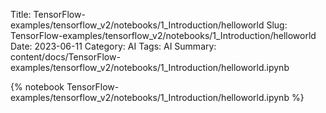 Title: TensorFlow-examples/tensorflow_v2/notebooks/1_Introduction/helloworld
Slug: TensorFlow-examples/tensorflow_v2/notebooks/1_Introduction/helloworld
Date: 2023-06-11
Category: AI
Tags: AI
Summary: content/docs/TensorFlow-examples/tensorflow_v2/notebooks/1_Introduction/helloworld.ipynb

{% notebook TensorFlow-examples/tensorflow_v2/notebooks/1_Introduction/helloworld.ipynb %}